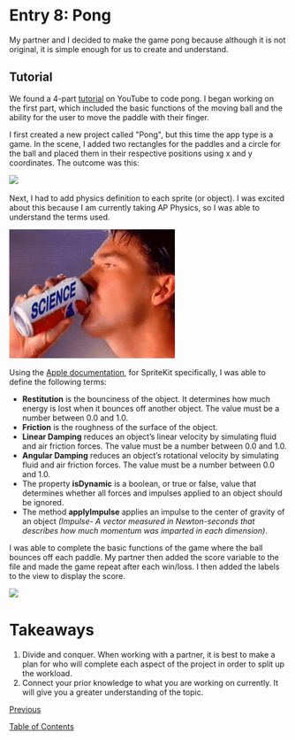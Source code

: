 # Entry 8: Pong

My partner and I decided to make the game pong because although it is not original, it is simple enough for us to create and understand.

## Tutorial

We found a 4-part [tutorial](https://www.youtube.com/watch?v=LdL99CH23E8) on YouTube to code pong. I began working on the first part, which included the basic functions of the moving ball and the ability for the user to move the paddle with their finger.

I first created a new project called "Pong", but this time the app type is a game. In the scene, I added two rectangles for the paddles and a circle for the ball and placed them in their respective positions using x and y coordinates. The outcome was this:

<img src="../images/06-game.png" style="width: 300px;" />

Next, I had to add physics definition to each sprite (or object). I was excited about this because I am currently taking AP Physics, so I was able to understand the terms used.

<img src="../images/08-science.gif" style="width: 300px;" />

Using the [Apple documentation](https://developer.apple.com/documentation/spritekit), for SpriteKit specifically, I was able to define the following terms:

- **Restitution** is the bounciness of the object. It determines how much energy is lost when it bounces off another object. The value must be a number between 0.0 and 1.0.
- **Friction** is the roughness of the surface of the object.
- **Linear Damping** reduces an object’s linear velocity by simulating fluid and air friction forces. The value must be a number between 0.0 and 1.0.
- **Angular Damping** reduces an object’s rotational velocity by simulating fluid and air friction forces. The value must be a number between 0.0 and 1.0.
- The property **isDynamic** is a boolean, or true or false, value that determines whether all forces and impulses applied to an object should be ignored.
- The method **applyImpulse** applies an impulse to the center of gravity of an object _(Impulse- A vector measured in Newton-seconds that describes how much momentum was imparted in each dimension)_.

I was able to complete the basic functions of the game where the ball bounces off each paddle. My partner then added the score variable to the file and made the game repeat after each win/loss. I then added the labels to the view to display the score.

<img src="../images/08-part3.gif" style="width: 300px;" />

# Takeaways

1. Divide and conquer. When working with a partner, it is best to make a plan for who will complete each aspect of the project in order to split up the workload.
2. Connect your prior knowledge to what you are working on currently. It will give you a greater understanding of the topic.

[Previous](entry07-week7.md)

[Table of Contents](../README.md)